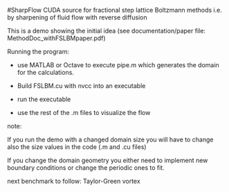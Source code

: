 #SharpFlow
CUDA source for fractional step lattice Boltzmann methods i.e. by sharpening of fluid flow with reverse diffusion

This is a demo showing the initial idea (see documentation/paper file: MethodDoc_withFSLBMpaper.pdf)

Running the program:

-  use MATLAB or Octave to execute pipe.m which generates the domain for the calculations.

-  Build FSLBM.cu with nvcc into an executable

-  run the executable

-  use the rest of the .m files to visualize the flow


note:

  If you run the demo with a changed domain size you will have to change also the size values in the code (.m and .cu files)
  
  If you change the domain geometry you either need to implement new boundary conditions or change the periodic ones to fit.
  
  next benchmark to follow: Taylor-Green vortex
